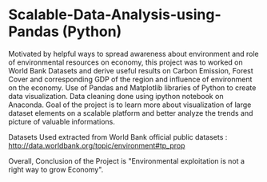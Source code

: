 # Scalable-Data-Analysis-using-Pandas (Python)

Motivated by helpful ways to spread awareness about environment and role of environmental resources on economy, this project was to worked on World Bank Datasets and derive useful results on Carbon Emission, Forest Cover and corresponding GDP of the region and influence of environment on the economy. Use of Pandas and Matplotlib libraries of Python to create data visualization. Data cleaning done using ipython notebook on Anaconda. Goal of the project is to learn more about visualization of large dataset elements on a scalable platform and better analyze the trends and picture of valuable informations. 

Datasets Used extracted from World Bank official public datasets : http://data.worldbank.org/topic/environment#tp_prop

Overall, Conclusion of the Project is "Environmental exploitation is not a right way to grow Economy". 
